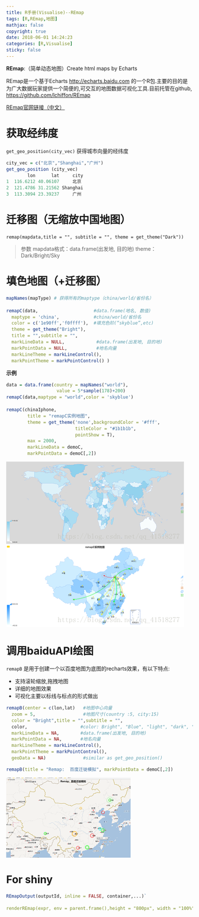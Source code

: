 ```yaml
---
title: R手册(Visualise)--REmap
tags: [R,REmap,地图]
mathjax: false
copyright: true
date: 2018-06-01 14:24:23
categories: [R,Visualise]
sticky: false
---
```


**REmap**:（简单动态地图）Create html maps by Echarts

REmap是一个基于Echarts http://echarts.baidu.com 的一个R包.主要的目的是为广大数据玩家提供一个简便的,可交互的地图数据可视化工具.目前托管在github, https://github.com/lchiffon/REmap

[REmap官网链接（中文）](http://langdawei.com/REmap/2015/07/intro)

<!-- more -->

# 获取经纬度

`get_geo_position(city_vec)` 获得城市向量的经纬度

```r
city_vec = c("北京","Shanghai","广州")
get_geo_position (city_vec)
        lon      lat     city
1  116.6212 40.06107     北京
2  121.4786 31.21562 Shanghai
3  113.3094 23.39237     广州
```

# 迁移图（无缩放中国地图）

`remap(mapdata,title = "", subtitle = "", theme = get_theme("Dark")) `

> 参数
> mapdata格式：data.frame(出发地, 目的地)
> theme：Dark/Bright/Sky

# 填色地图（+迁移图）

```r
mapNames(mapType) # 获得所有的maptype（china/world/省份名）

remapC(data,                     #data.frame(地名, 数值)
  maptype = 'china',             #china/world/省份名
  color = c('1e90ff','f0ffff'),  #填充色阶(“skyblue”,etc)
  theme = get_theme("Bright"),
  title = "",subtitle = "",
  markLineData = NULL,            #data.frame(出发地, 目的地)
  markPointData = NULL,           #地名向量
  markLineTheme = markLineControl(),
  markPointTheme = markPointControl() )
```
**示例**
```r
data = data.frame(country = mapNames("world"),
                   value = 5*sample(178)+200)
remapC(data,maptype = "world",color = 'skyblue')

remapC(chinaIphone,
        title = "remapC实例地图",
        theme = get_theme('none',backgroundColor = '#fff',
                          titleColor = "#1b1b1b",
                          pointShow = T),
        max = 2000,
        markLineData = demoC,
        markPointData = demoC[,2])
```
![](/images/echarts/remap_world.png)![](/images/echarts/remap_china.png)


# 调用baiduAPI绘图

`remapB` 是用于创建一个以百度地图为底图的recharts效果，有以下特点:

- 支持滚轮缩放,拖拽地图
- 详细的地图效果
- 可视化主要以标线与标点的形式做出

```r
remapB(center = c(lon,lat)   #地图中心向量
  zoom = 5,                  #地图尺寸(country :5, city:15)
  color = "Bright",title = "",subtitle = "",
  color,                    #color: Bright", "Blue", "light", "dark", "redalert", "googlelite", "grassgreen", "midnight", "pink", "darkgreen", "bluish", "grayscale", "hardedge"
  markLineData = NA,        #data.frame(出发地, 目的地)
  markPointData = NA,       #地名向量
  markLineTheme = markLineControl(),
  markPointTheme = markPointControl(),
  geoData = NA)              #similar as get_geo_position()
```

```r
remapB(title = "Remap:  百度迁徙模拟", markPointData = demoC[,2])
```

![](/images/echarts/baidumap.png)


# For shiny

```r
REmapOutput(outputId, inline = FALSE, container,...)`

renderREmap(expr, env = parent.frame(),height = "800px", width = "100%", quoted = FALSE, func = NULL)
```
